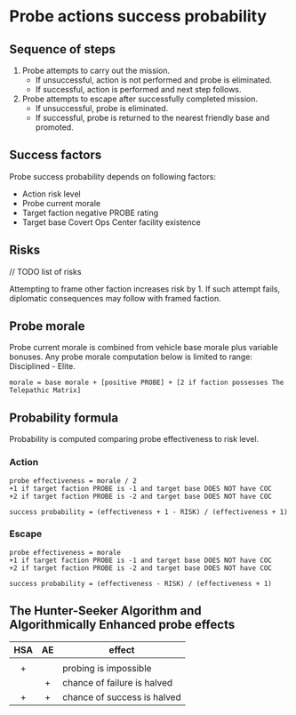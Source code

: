 # Probe actions success probability

## Sequence of steps

1. Probe attempts to carry out the mission.
   * If unsuccessful, action is not performed and probe is eliminated.
   * If successful, action is performed and next step follows.
2. Probe attempts to escape after successfully completed mission.
   * If unsuccessful, probe is eliminated.
   * If successful, probe is returned to the nearest friendly base and promoted.

## Success factors

Probe success probability depends on following factors:

* Action risk level
* Probe current morale
* Target faction negative PROBE rating
* Target base Covert Ops Center facility existence

## Risks

// TODO list of risks

Attempting to frame other faction increases risk by 1. If such attempt fails, diplomatic consequences may follow with framed faction.

## Probe morale

Probe current morale is combined from vehicle base morale plus variable bonuses.
Any probe morale computation below is limited to range: Disciplined - Elite.

```
morale = base morale + [positive PROBE] + [2 if faction possesses The Telepathic Matrix]
```

## Probability formula

Probability is computed comparing probe effectiveness to risk level.

### Action

```
probe effectiveness = morale / 2
+1 if target faction PROBE is -1 and target base DOES NOT have COC
+2 if target faction PROBE is -2 and target base DOES NOT have COC
```

```
success probability = (effectiveness + 1 - RISK) / (effectiveness + 1)
```

### Escape

```
probe effectiveness = morale
+1 if target faction PROBE is -1 and target base DOES NOT have COC
+2 if target faction PROBE is -2 and target base DOES NOT have COC
```

```
success probability = (effectiveness - RISK) / (effectiveness + 1)
```

## The Hunter-Seeker Algorithm and Algorithmically Enhanced probe effects

| HSA | AE | effect |
| :----: | :----: | ---- |
|  |  |  |
| + |  | probing is impossible |
|  | + | chance of failure is halved |
| + | + | chance of success is halved |

